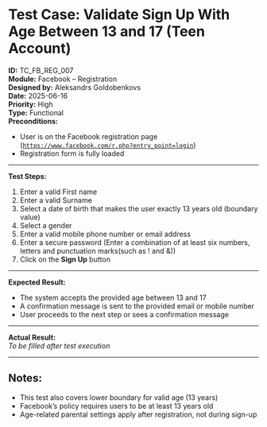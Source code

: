 # Test Case: Validate Sign Up With Age Between 13 and 17 (Teen Account)

**ID:** TC_FB_REG_007  
**Module:** Facebook – Registration  
**Designed by:** Aleksandrs Goldobenkovs  
**Date:** 2025-06-16  
**Priority:** High  
**Type:** Functional  
**Preconditions:**  
- User is on the Facebook registration page  ([`https://www.facebook.com/r.php?entry_point=login`](https://www.facebook.com/r.php?entry_point=login))
- Registration form is fully loaded

---

**Test Steps:**

1. Enter a valid First name
2. Enter a valid Surname  
2. Select a date of birth that makes the user exactly 13 years old (boundary value)
3. Select a gender  
4. Enter a valid mobile phone number or email address 
5. Enter a secure password (Enter a combination of at least six numbers, letters and punctuation marks(such as ! and &))  
6. Click on the **Sign Up** button

---

**Expected Result:**   
- The system accepts the provided age between 13 and 17  
- A confirmation message is sent to the provided email or mobile number
- User proceeds to the next step or sees a confirmation message

---

**Actual Result:**  
_To be filled after test execution_

---

**Notes:**  
- 
- This test also covers lower boundary for valid age (13 years)
- Facebook’s policy requires users to be at least 13 years old
- Age-related parental settings apply after registration, not during sign-up
